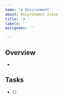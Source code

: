 ```yaml
---
name: '⚙️ Environment'
about: Environment Issue
title: '⚙ '
labels: ''
assignees: ''

---
```


## Overview

*

## Tasks

- [ ]